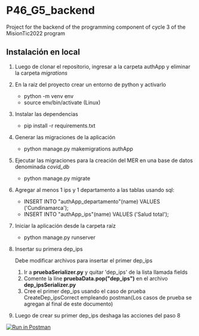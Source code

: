 # P46_G5_backend
Project for the backend of the programming component of cycle 3 of the MisionTic2022 program

## Instalación en local
1. Luego de clonar el repositorio, ingresar a la carpeta authApp y eliminar la carpeta *migrations*
2. En la raíz del proyecto crear un entorno de python y activarlo
    - python -m venv env
    - source env/bin/activate (Linux)
3. Instalar las dependencias
    - pip install -r requirements.txt
4. Generar las migraciones de la aplicación 
    - python manage.py makemigrations authApp
5. Ejecutar las migraciones para la creación del MER en una base de datos denominada *covid_db*
    - python manage.py migrate
6. Agregar al menos 1 ips y 1 departamento a las tablas usando sql:
    - INSERT INTO "authApp_departamento"(name) VALUES ('Cundinamarca');
    - INSERT INTO "authApp_ips"(name) VALUES ('Salud total');
7. Iniciar la aplicación desde la carpeta raíz
    - python manage.py runserver
8. Insertar su primera dep_ips

      Debe modificar archivos para insertar el primer dep_ips
      
      1) Ir a **pruebaSerializer.py** y quitar 'dep_ips' de la lista llamada fields
      2) Comente la líne **pruebaData.pop("dep_ips")** en el archivo **dep_ipsSerializer.py**
      3) Cree el primer dep_ips usando el caso de prueba CreateDep_ipsCorrect empleando postman(Los casos de prueba se agregan al final de este documento)
   
9. Luego de crear su primer dep_ips deshaga las acciones del paso 8


[![Run in Postman](https://run.pstmn.io/button.svg)](https://god.postman.co/run-collection/afca26af1762eb7b3f07?action=collection%2Fimport)
